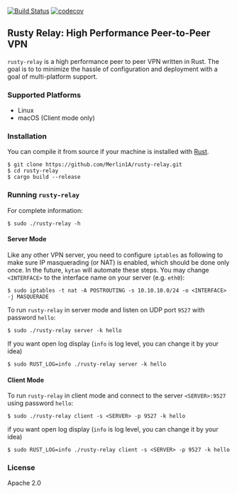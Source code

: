 [![Build Status](https://travis-ci.org/changlan/kytan.svg?branch=master)](https://travis-ci.org/changlan/kytan)
[![codecov](https://codecov.io/gh/changlan/kytan/branch/master/graph/badge.svg)](https://codecov.io/gh/changlan/kytan)

## Rusty Relay: High Performance Peer-to-Peer VPN

`rusty-relay` is a high performance peer to peer VPN written in Rust. The goal is to
to minimize the hassle of configuration and deployment with a goal of
multi-platform support.

### Supported Platforms

- Linux
- macOS (Client mode only)

### Installation

You can compile it from source if
your machine is installed with [Rust](https://www.rust-lang.org/en-US/install.html).

```
$ git clone https://github.com/Merlin1A/rusty-relay.git
$ cd rusty-relay
$ cargo build --release
```

### Running `rusty-relay`

For complete information:

```
$ sudo ./rusty-relay -h
```

#### Server Mode

Like any other VPN server, you need to configure `iptables` as following to make
sure IP masquerading (or NAT) is enabled, which should be done only once. In the
future, `kytan` will automate these steps. You may change `<INTERFACE>` to the
interface name on your server (e.g. `eth0`):

```
$ sudo iptables -t nat -A POSTROUTING -s 10.10.10.0/24 -o <INTERFACE> -j MASQUERADE
```

To run `rusty-relay` in server mode and listen on UDP port `9527` with password `hello`:

```
$ sudo ./rusty-relay server -k hello 
```
If you want open log display (`info` is log level, you can change it by your idea)

```
$ sudo RUST_LOG=info ./rusty-relay server -k hello 
```

#### Client Mode

To run `rusty-relay` in client mode and connect to the server `<SERVER>:9527` using password `hello`:

```
$ sudo ./rusty-relay client -s <SERVER> -p 9527 -k hello
```

if you want open log display (`info` is log level, you can change it by your idea)

```
$ sudo RUST_LOG=info ./rusty-relay client -s <SERVER> -p 9527 -k hello
```

### License

Apache 2.0
